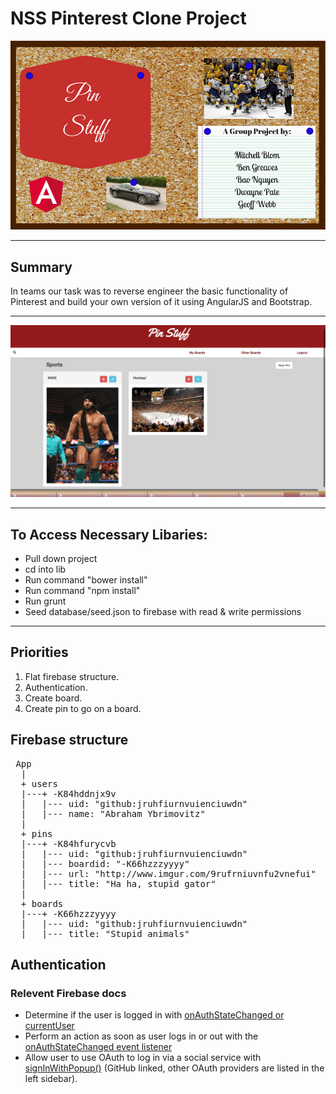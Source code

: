 # NSS Pinterest Clone Project

![Title Banner](https://raw.githubusercontent.com/nss-evening-cohort-05/pinsync-one-directive-1/readme/images/Pin%20Stuff%20Header%20(1).png)

<hr>

## Summary

In teams our task was to reverse engineer the basic functionality of Pinterest and build your own version of it using AngularJS and Bootstrap.

<hr>

![Page Screenshot](https://raw.githubusercontent.com/nss-evening-cohort-05/pinsync-one-directive-1/readme/images/pinss.png) 

<hr>

## To Access Necessary Libaries:
 - Pull down project
 - cd into lib
 - Run command "bower install"
 - Run command "npm install"
 - Run grunt
 - Seed database/seed.json to firebase with read & write permissions

<hr>

## Priorities

1. Flat firebase structure.
2. Authentication.
3. Create board.
4. Create pin to go on a board.

## Firebase structure

<pre>
 App
  |
  + users
  |---+ -K84hddnjx9v
  |   |--- uid: "github:jruhfiurnvuienciuwdn"
  |   |--- name: "Abraham Ybrimovitz"
  |
  + pins
  |---+ -K84hfurycvb
  |   |--- uid: "github:jruhfiurnvuienciuwdn"
  |   |--- boardid: "-K66hzzzyyyy"
  |   |--- url: "http://www.imgur.com/9rufrniuvnfu2vnefui"
  |   |--- title: "Ha ha, stupid gator"
  |
  + boards
  |---+ -K66hzzzyyyy
  |   |--- uid: "github:jruhfiurnvuienciuwdn"
  |   |--- title: "Stupid animals"
</pre>

## Authentication

### Relevent Firebase docs

+ Determine if the user is logged in with [onAuthStateChanged or currentUser](https://firebase.google.com/docs/auth/web/manage-users#get_the_currently_signed-in_user)
+ Perform an action as soon as user logs in or out with the [onAuthStateChanged event listener](https://firebase.google.com/docs/auth/web/manage-users#get_the_currently_signed-in_user)
+ Allow user to use OAuth to log in via a social service with [signInWithPopup()](https://firebase.google.com/docs/auth/web/github-auth#handle_the_sign-in_flow_with_the_firebase_sdk) (GitHub linked, other OAuth providers are listed in the left sidebar).
